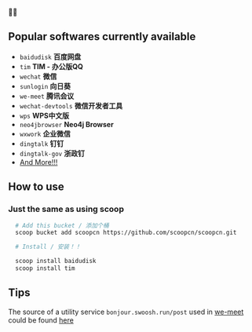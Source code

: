 🎉🎉

## Popular softwares currently available 

- `baidudisk` **百度网盘**
- `tim` **TIM - 办公版QQ**
- `wechat` **微信**  
- `sunlogin` **向日葵**
- `we-meet` **腾讯会议**
- `wechat-devtools` **微信开发者工具**
- `wps` **WPS中文版**
- `neo4jbrowser` **Neo4j Browser**
- `wxwork` **企业微信**
- `dingtalk` **钉钉**
- `dingtalk-gov` **浙政钉**
- [And More!!!](https://github.com/scoopcn/scoopcn/tree/master/bucket)
## How to use 
### Just the same as using scoop

```bash
  # Add this bucket / 添加个桶
  scoop bucket add scoopcn https://github.com/scoopcn/scoopcn.git

  # Install / 安装！！

  scoop install baidudisk
  scoop install tim
```
  
## Tips

The source of a utility service `bonjour.swoosh.run/post` used in [we-meet](https://github.com/scoopcn/scoopcn/blob/master/bucket/we-meet.json) could be found [here](https://github.com/scoopcn/poster)
